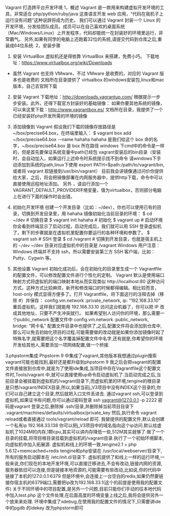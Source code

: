 Vagrant
打造跨平台开发环境
1，概述
    Vagrant 是一款用来构建虚拟开发环境的工具，非常适合 php/python/ruby/java 这类语言开发 web 应用，“代码在我机子上运行没有问题”这种说辞将成为历史。
    我们可以通过 Vagrant 封装一个 Linux 的开发环境，分发给团队成员。成员可以在自己喜欢的桌面系统（Mac/Windows/Linux）上开发程序，代码却能统一在封装好的环境里运行，非常霸气。
    另外,如果有同学的电脑上还跑着32位的系统,请提交代码到仓库之后,重装成64位系统.
2，安装步骤
1. 安装 VirtualBox
虚拟机还是得依靠 VirtualBox 来搭建，免费小巧。
下载地址：https://www.virtualbox.org/wiki/Downloads
* 虽然 Vagrant 也支持 VMware，不过 VMware 是收费的，对应的 Vagrant 版本也是收费的
文档所在目录提供了 virtualbox 的windows安装包,linux和mac版本，自己去官网下载
2. 安装 Vagrant
下载地址：http://downloads.vagrantup.com/
根据提示一步步安装。此外，还得下载官方封装好的基础镜像：
如果你要其他系统的镜像，可以来这里下载：http://www.vagrantbox.es/
文档所在目录，我提供了一个已经安装好php开发所需的环境的镜像

3. 添加镜像到 Vagrant
假设我们下载的镜像存放路径是 ~/box/precise64.box，在终端里输入：
$ vagrant box add ~/box/precise64.box --name hahaha
hahaha 是我们给这个 box 命的名字，~/box/precise64.box 是 box 所在路径
windows 下cmd中的命令是一样的，但是首先要保证系统变量中path已经包
vagrant安装后的bin目录（安装时，会自动加入，如果运行上述命令时系统提示找不到命令 
请windows下手动添加到系统的path,linux下使用 export
PATH=$path:/path/to/vagrant/bin,或者将 vagrant 软链接到/usr/bin/vagrant）
目前我会讲镜像通过问价你提供给大家，之后，将会把镜像部署在内网服务器中，提供http下载，命令中可以直接使用远程地址添加。
另外 ，请自行添加一个 VAGRANT_DEFAULT_PROVIDER环境变量，值为virtualbox，否则部分电脑上在进行下面的操作时会出错。
4. 初始化开发环境
创建一个开发目录（比如：~/dev），你也可以使用已有的目录，切换到开发目录里，用 hahaha 镜像初始化当前目录的环境：
$ cd ~/dev  # 切换目录
$ vagrant init hahaha  # 初始化
$ vagrant up  # 启动环境
你会看到终端显示了启动过程，启动完成后，我们就可以用 SSH 登录虚拟机了，剩下的步骤就是在虚拟机里配置你要运行的各种环境和参数了。
$ vagrant ssh  # SSH 登录
$ cd /vagrant  # 切换到开发目录，也就是宿主机上的 `~/dev`
~/dev 目录对应虚拟机中的目录是 /vagrant
Windows 用户注意：Windows 终端并不支持 ssh，所以需要安装第三方 SSH 客户端，比如：Putty、Cygwin 等。
5. 其他设置
Vagrant 初始化成功后，会在初始化的目录里生成一个 Vagrantfile 的配置文件，可以修改配置文件进行个性化的定制。
Vagrant 默认是使用端口映射方式将虚拟机的端口映射本地从而实现类似 http://localhost:80 这种访问方式，这种方式比较麻烦，新开和修改端口的时候都得编辑。相比较而言，host-only 模式显得方便多了。打开 Vagrantfile，将下面这行的注释去掉（移除 #）并保存：
config.vm.network :private_network, ip: "192.168.33.10"
重启虚拟机，这样我们就能用 192.168.33.10 访问这台机器了，你可以把 IP 改成其他地址，只要不产生冲突就行。
如果希望别人访问你的环境，那么需要一个public_network
配置文件中 config.vm.network :public_network, bridge: ”网卡名”
配置文件目录中也提供了,之后,配置文件将会添加到仓库中,那么可以免去初始化项目的过程,可能需要做的改动就是如果你添加镜像时起了特殊名字,就需要把这个名字覆盖掉配置文件中名字,还有就是,你希望你的环境开发给其他人,需要添加一项网络配置,做一个桥接.

3.phpstorm集成
Phpstorm 9 中集成了vagrant,其他版本我想通过plugin搜索vagrant可能也能找到,最好还是都升级到phpstorm 9
我之后会把vagrant的配置文件直接放到仓库中,就是为了使用ide集成,当项目中存在Vagrantfile这个配置文件时,Tools/vagrant 中,就可以直接使用up命令启动虚拟机了.当启动完成之后,当前目录会被挂载到虚拟机的/vagrant目录下,而虚拟机里的环境,tengine的根目录是只想/vagrant/INDEX目录,所以,如果当前j_V3项目中没有INDEX这个目录的,你们可以自己建立这个目录,然后就把入口文件丢进去.
通过vagrant ssh,可以登录到虚拟机,如果证书有问题,你可以通过密码登录 ssh vagrant@127.0.0.1 -p 2222 密码是vagrant 登录之后,删除掉 .ssh/目录,并删除掉当前项目目录下 .vagrant/machines/defaults/virtualbox/private_key 然后,执行命令 vagrant reload或者直接通过 tools/vagrant/reload 即可.
我替提供的配置文件,默认会创建一个私有ip 192.168.33.138 你可以把j_V3项目中的域名指向这个ip访问.默认给虚拟机了1024M的内存,1颗cpu,其实可以讲内存降低一些,512M其实就够了.做了一个目录的挂载,将项目根目录挂载到虚拟机的/vagrant目录.执行了一个初始环境脚本,向虚拟机中加入拓展源.
虚拟机和线上的环境一致,tengine2.1 + php 5.6.12+memcached+redis
tengine和php安装在 /usr/local/webserver/目录下,所有的服务启动脚本在 /etc/init.d/目录下.
虚拟机提供了和线上一样的运行环境,一般来说,你们现在的本地开发环境,可以直接迁移进去,不会有改动,链接内网的资源,服务器依旧可以连接,但是链接本地资源的,可能需要有些改动,比如说,你的代码中链接了本机的127.0.0.1:6379 但是环境中,会连接上一台空白的redis,如果仍然要链接你宿主机的6379端口,需要把ip改为192.168.33.1(这个的前提是使用我的配置文件)
关于不同环境中的项目配置,是另外一个问题,目前只能你们手动的往本地代码中加入test.php 这个文件处理,在后面高度的环境变量上线之后,我将会提供另外一个放来来处理.
环境中集成了xdebug,在使用我的配置文件的情况下,只需要讲ide中的pgdb 的idekey 改为phpstorm即可
